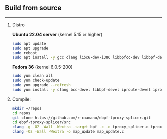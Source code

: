 ## Build from source
---
1. Distro 

    **Ubuntu 22.04 server** (kernel 5.15 or higher)

    ```bash
    sudo apt update
    sudo apt upgrade
    sudo reboot
    sudo apt install -y gcc clang libc6-dev-i386 libbpfcc-dev libbpf-dev
    ```          

    **Fedora 36** (kernel 6.0.5-200)

    ```bash
    sudo yum clean all
    sudo yum check-update
    sudo yum upgrade --refresh
    sudo yum install -y clang bcc-devel libbpf-devel iproute-devel iproute-tc glibc-devel.i686 git
    ```

1. Compile:

    ```bash      
    mkdir ~/repos
    cd repos
    git clone https://github.com/r-caamano/ebpf-tproxy-splicer.git 
    cd ebpf-tproxy-splicer/src
    clang -g -O2 -Wall -Wextra -target bpf -c -o tproxy_splicer.o tproxy_splicer.c
    clang -O2 -Wall -Wextra -o map_update map_update.c 
    ```     
